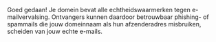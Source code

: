 Goed gedaan! Je domein bevat alle echtheidswaarmerken tegen e-mailvervalsing. Ontvangers kunnen daardoor betrouwbaar phishing- of spammails die jouw domeinnaam als hun afzenderadres misbruiken, scheiden van jouw echte e-mails.
